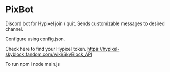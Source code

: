 # PixBot

Discord bot for Hypixel join / quit.
Sends customizable messages to desired channel.

Configure using config.json.

Check here to find your Hypixel token.
https://hypixel-skyblock.fandom.com/wiki/SkyBlock_API

To run
npm i
node main.js
